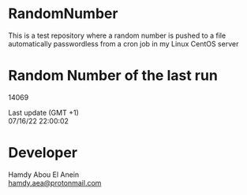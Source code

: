 # RandomNumber    
This is a test repository where a random number is pushed to a file automatically passwordless from a cron job in my Linux CentOS server    
# Random Number of the last run   
14069
      
Last update (GMT +1)    
07/16/22 22:00:02
# Developer    
Hamdy Abou El Anein   
hamdy.aea@protonmail.com
